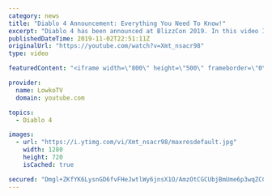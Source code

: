 ```yaml
---
category: news
title: "Diablo 4 Announcement: Everything You Need To Know!"
excerpt: "Diablo 4 has been announced at BlizzCon 2019. In this video I go over everything you need to know about this upcoming Blizzard Entertainment game."
publishedDateTime: 2019-11-02T22:51:11Z
originalUrl: "https://youtube.com/watch?v=Xmt_nsacr98"
type: video

featuredContent: "<iframe width=\"800\" height=\"500\" frameborder=\"0\" src=\"https://www.youtube.com/embed/Xmt_nsacr98\" allow=\"accelerometer; autoplay; encrypted-media; gyroscope; picture-in-picture\" allowfullscreen></iframe>"

provider:
  name: LowkoTV
  domain: youtube.com

topics:
  - Diablo 4

images:
  - url: "https://i.ytimg.com/vi/Xmt_nsacr98/maxresdefault.jpg"
    width: 1280
    height: 720
    isCached: true

secured: "Dmgl+ZKfYK6LysnGD6fvFHeJwtlWy6jnsX1O/AmzOtCGCUbjBmUme6p3wqZCCus2EhlnSQEZtwNG6pF3Ui4scqJaLWg2FNzSgDF3TL2zUzOIl4J/I9o8KJsK78BhQqhdwbAXaAA9251CurwkRViAfgU7WJIAQFWe/x/4gl44dNVo+Ks0JsCgKN9xVP2Vr45aSLZD2aGx8jBgDRZSAJVQwYvhCdmUyyXdLcw2KG2/Ox/fbjFI9ebVLMow+UzPL9HyZ0hFPzI4R9GMDzC+4WJEqveZgfAq/NZg352CZ0FrOPZykFPo0vjMqs3qowkJqnQJEQZ2gk8f2TSCNvJx7rZ4nfYMLg+DL6MdIKqHmSD8LDIL+xmJG+6eedU7ZCjSwXPMIVgv94lEYe3cvDxkDLkxpu3KmtYBxNYaD2VwtJfA8K/orERCACs7qtqEScWkH3Kq;6QqDvyp0Ce78pacr8mqElg=="
---
```


